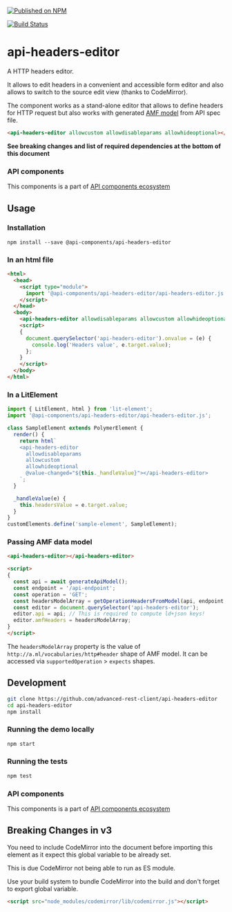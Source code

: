 [![Published on NPM](https://img.shields.io/npm/v/@api-components/api-headers-editor.svg)](https://www.npmjs.com/package/@api-components/api-headers-editor)

[![Build Status](https://travis-ci.org/advanced-rest-client/api-headers-editor.svg?branch=stage)](https://travis-ci.org/advanced-rest-client/api-headers-editor)

# api-headers-editor

A HTTP headers editor.

It allows to edit headers in  a convenient and accessible form editor and also allows to switch to the source edit view (thanks to CodeMirror).

The component works as a stand-alone editor that allows to define headers for HTTP request but also works with generated [AMF model](https://a.ml/) from API spec file.

```html
<api-headers-editor allowcustom allowdisableparams allowhideoptional></api-headers-editor>
```

**See breaking changes and list of required dependencies at the bottom of this document**

### API components

This components is a part of [API components ecosystem](https://elements.advancedrestclient.com/)

## Usage

### Installation
```
npm install --save @api-components/api-headers-editor
```

### In an html file

```html
<html>
  <head>
    <script type="module">
      import '@api-components/api-headers-editor/api-headers-editor.js';
    </script>
  </head>
  <body>
    <api-headers-editor allowdisableparams allowcustom allowhideoptional></api-headers-editor>
    <script>
    {
      document.querySelector('api-headers-editor').onvalue = (e) {
        console.log('Headers value', e.target.value);
      };
    }
    </script>
  </body>
</html>
```

### In a LitElement

```js
import { LitElement, html } from 'lit-element';
import '@api-components/api-headers-editor/api-headers-editor.js';

class SampleElement extends PolymerElement {
  render() {
    return html`
    <api-headers-editor
      allowdisableparams
      allowcustom
      allowhideoptional
      @value-changed="${this._handleValue}"></api-headers-editor>
    `;
  }

  _handleValue(e) {
    this.headersValue = e.target.value;
  }
}
customElements.define('sample-element', SampleElement);
```

### Passing AMF data model

```html
<api-headers-editor></api-headers-editor>

<script>
{
  const api = await generateApiModel();
  const endpoint = '/api-endpoint';
  const operation = 'GET';
  const headersModelArray = getOperationHeadersFromModel(api, endpoint, operation); // some abstract method
  const editor = document.querySelector('api-headers-editor');
  editor.api = api; // This is required to compute ld+json keys!
  editor.amfHeaders = headersModelArray;
}
</script>
```

The `headersModelArray` property is the value of `http://a.ml/vocabularies/http#header` shape of AMF model.
It can be accessed via `supportedOperation` > `expects` shapes.

## Development

```sh
git clone https://github.com/advanced-rest-client/api-headers-editor
cd api-headers-editor
npm install
```

### Running the demo locally

```sh
npm start
```

### Running the tests
```sh
npm test
```

### API components

This components is a part of [API components ecosystem](https://elements.advancedrestclient.com/)


## Breaking Changes in v3

You need to include CodeMirror into the document before importing this element
as it expect this global variable to be already set.

This is due CodeMirror not being able to run as ES module.

Use your build system to bundle CodeMirror into the build and don't forget to export global variable.

```html
<script src="node_modules/codemirror/lib/codemirror.js"></script>
```
